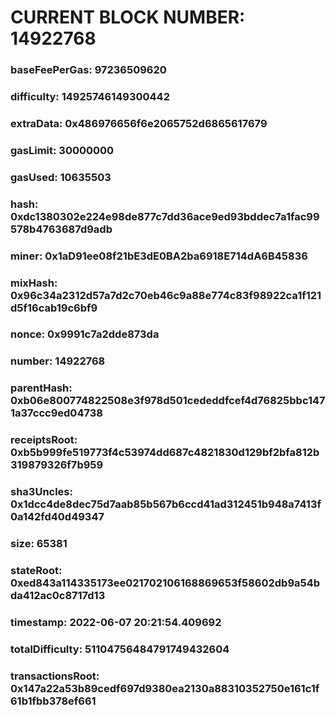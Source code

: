 # CURRENT BLOCK NUMBER: 14922768

### baseFeePerGas: 97236509620
### difficulty: 14925746149300442
### extraData: 0x486976656f6e2065752d6865617679
### gasLimit: 30000000
### gasUsed: 10635503
### hash: 0xdc1380302e224e98de877c7dd36ace9ed93bddec7a1fac99578b4763687d9adb
### miner: 0x1aD91ee08f21bE3dE0BA2ba6918E714dA6B45836
### mixHash: 0x96c34a2312d57a7d2c70eb46c9a88e774c83f98922ca1f121d5f16cab19c6bf9
### nonce: 0x9991c7a2dde873da
### number: 14922768
### parentHash: 0xb06e800774822508e3f978d501cededdfcef4d76825bbc1471a37ccc9ed04738
### receiptsRoot: 0xb5b999fe519773f4c53974dd687c4821830d129bf2bfa812b319879326f7b959
### sha3Uncles: 0x1dcc4de8dec75d7aab85b567b6ccd41ad312451b948a7413f0a142fd40d49347
### size: 65381
### stateRoot: 0xed843a114335173ee021702106168869653f58602db9a54bda412ac0c8717d13
### timestamp: 2022-06-07 20:21:54.409692
### totalDifficulty: 51104756484791749432604
### transactionsRoot: 0x147a22a53b89cedf697d9380ea2130a88310352750e161c1f61b1fbb378ef661
